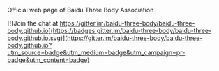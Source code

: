 Official web page of Baidu Three Body Association


[![Join the chat at https://gitter.im/baidu-three-body/baidu-three-body.github.io](https://badges.gitter.im/baidu-three-body/baidu-three-body.github.io.svg)](https://gitter.im/baidu-three-body/baidu-three-body.github.io?utm_source=badge&utm_medium=badge&utm_campaign=pr-badge&utm_content=badge)